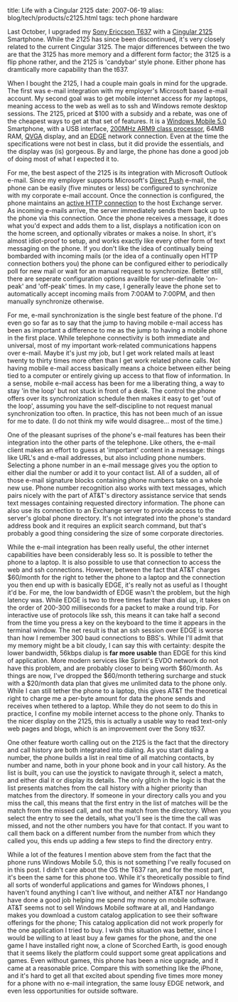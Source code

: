 title: Life with a Cingular 2125
date: 2007-06-19
alias: blog/tech/products/c2125.html
tags: tech phone hardware

Last October, I upgraded my [Sony Ericcson T637](http://www.mschaef.com/blog/tech/products/t637.txt)
 with a [Cingular 2125](http://msmobiles.com/news.php/4691.html)
Smartphone. While the 2125 has since been discontinued, it's very
closely related to the current Cingular 3125. The major differences
between the two are that the 3125 has more memory and a different form
factor; the 3125 is a flip phone rather, and the 2125 is 'candybar'
style phone. Either phone has dramtically more capability than the
t637.

When I bought the 2125, I had a couple main goals in mind for the
upgrade. The first was e-mail integration with my employer's Microsoft
based e-mail account. My second goal was to get mobile internet access
for my laptops, meaning access to the web as well as to ssh and
Windows remote desktop sessions.  The 2125, priced at $100 with a
subsidy and a rebate, was one of the cheapest ways to get at that set
of features. It is a <a
href="http://www.microsoft.com/presspass/press/2005/may05/05-10WindowsMobile5PR.mspx">Windows
Mobile 5.0</a> Smartphone, with a USB interface, <a
href="http://en.wikipedia.org/wiki/Texas_Instruments_OMAP">200MHz ARM9
class processor</a>, 64MB RAM,
[QVGA](http://en.wikipedia.org/wiki/QVGA) display, and an
[EDGE](http://en.wikipedia.org/wiki/Enhanced_Data_Rates_for_GSM_Evolution)
network connection. Even at the time the specifications were not best
in class, but it did provide the essentials, and the display was (is)
gorgeous. By and large, the phone has done a good job of doing most of
what I expected it to.

For me, the best aspect of the 2125 is its integration with Microsoft
Outlook e-mail. Since my employer supports Microsoft's [Direct
Push](http://www.microsoft.com/windowsmobile/articles/directpush.mspx)
e-mail, the phone can be easily (five minutes or less) be configured
to synchronize with my corporate e-mail account. Once the connection
is configured, the phone maintains an <a
href="http://msexchangeteam.com/archive/2006/04/03/424028.aspx">active
HTTP connection</a> to the host Exchange server. As incoming e-mails
arrive, the server immediately sends them back up to the phone via
this connection. Once the phone receives a message, it does what you'd
expect and adds them to a list, displays a notification icon on the
home screen, and optionally vibrates or makes a noise. In short, it's
almost idiot-proof to setup, and works exactly like every other form
of text messaging on the phone. If you don't like the idea of
continually being bombarded with incoming mails (or the idea of a
continually open HTTP connection bothers you) the phone can be
configured either to periodically poll for new mail or wait for an
manual request to synchronize. Better still, there are seperate
configuration options availble for user-definable 'on-peak' and
'off-peak' times. In my case, I generally leave the phone set to
automatically accept incoming mails from 7:00AM to 7:00PM, and then
manually synchronize otherwise.

For me, e-mail synchronization is the single best feature of the
phone. I'd even go so far as to say that the jump to having mobile
e-mail access has been as important a difference to me as the jump to
having a mobile phone in the first place. While telephone connectivity
is both immediate and universal, most of my important work-related
communications happens over e-mail. Maybe it's just my job, but I get
work related mails at least twenty to thirty times more often than I
get work related phone calls. Not having mobile e-mail access
basically means a choice between either being tied to a computer or
entirely giving up access to that flow of information. In a sense,
mobile e-mail access has been for me a liberating thing, a way to
stay 'in the loop' but not stuck in front of a desk. The control the
phone offers over its synchronization schedule then makes it easy to
get 'out of the loop', assuming you have the self-discipline to not
request manual synchronization too often. In practice, this has not
been much of an issue for me to date. (I do not think my wife would
disagree... most of the time.)

One of the pleasant suprises of the phone's e-mail features has been
their integration into the other parts of the telephone. Like others,
the e-mail client makes an effort to guess at 'important' content in a
message: things like URL's and e-mail addresses, but also including
phone numbers. Selecting a phone number in an e-mail message gives you
the option to either dial the number or add it to your contact
list. All of a sudden, all of those e-mail signature blocks containing
phone numbers take on a whole new use. Phone number recognition also
works with text messages, which pairs nicely with the part of AT&T's
directory assistance service that sends text messages containing
requested directory information.  The phone can also use its
connection to an Exchange server to provide access to the server's
global phone directory. It's not integrated into the phone's standard
address book and it requires an explicit search command, but that's
probably a good thing considering the size of some corporate
directories.

While the e-mail integration has been really useful, the other 
internet capabilities have been considerably less so. It is possible 
to tether the phone to a laptop. It is also possible to use that 
connection to access the web and ssh connections. However, between 
the fact that AT&T charges $60/month for the right to tether the 
phone to a laptop and the connection you then end up with is 
basically EDGE, it's really not as useful as I thought it'd be. For 
me, the low bandwidth of EDGE wasn't the problem, but the high 
latency was.  While EDGE is two to three times faster than dial up, 
it takes on the order of 200-300 milliseconds for a packet to make a 
round trip.  For interactive use of protocols like ssh, this means it 
can take half a second from the time you press a key on the keyboard 
to the time it appears in the terminal window. The net result is that 
an ssh session over EDGE is worse than how I remember 300 baud 
connections to BBS's. While I'll admit that my memory might be a bit 
cloudy, I can say this with certainty: despite the lower bandwidth, 
56kbps dialup is <b>far more usable</b> than EDGE for this kind of 
application. More modern services like Sprint's EVDO network do not 
have this problem, and are probably closer to being worth $60/month. 
As things are now, I've dropped the $60/month tethering surcharge and 
stuck with a $20/month data plan that gives me unlimited data to the 
phone only. While I can still tether the phone to a laptop, this 
gives AT&T the theoretical right to charge me a per-byte amount for 
data the phone sends and receives when tethered to a laptop. While 
they do not seem to do this in practice, I confine my mobile internet 
access to the phone only. Thanks to the nicer display on the 2125, 
this is actually a usable way to read text-only web pages and blogs, 
which is an improvement over the Sony t637.
 
One other feature worth calling out on the 2125 is the fact that the
directory and call history are both integrated into dialing. As you
start dialing a number, the phone builds a list in real time of all
matching contacts, by number and name, both in your phone book and in
your call history. As the list is built, you can use the joystick to
navigate through it, select a match, and either dial it or display its
details. The only glitch in the logic is that the list presents
matches from the call history with a higher priority than matches from
the directory. If someone in your directory calls you and you miss the
call, this means that the first entry in the list of matches will be
the match from the missed call, and not the match from the
directory. When you select the entry to see the details, what you'll
see is the time the call was missed, and not the other numbers you
have for that contact.  If you want to call them back on a different
number from the number from which they called you, this ends up adding
a few steps to find the directory entry.

While a lot of the features I mention above stem from the fact that
the phone runs Windows Mobile 5.0, this is not something I've really
focused on in this post. I didn't care about the OS the T637 ran, and
for the most part, it's been the same for this phone too. While it's
theoretically possible to find all sorts of wonderful applications and
games for Windows phones, I haven't found anything I can't live
without, and neither AT&T nor Handango have done a good job helping me
spend my money on mobile software. AT&T seems not to sell Windows
Mobile software at all, and Handango makes you download a custom
catalog application to see their software offerings for the phone;
This catalog application did not work properly for the one application
I tried to buy. I wish this situation was better, since I would be
willing to at least buy a few games for the phone, and the one game I
have installed right now, a clone of Scorched Earth, is good enough
that it seems likely the platform could support some great
applications and games. Even without games, this phone has been a nice
upgrade, and it came at a reasonable price. Compare this with
something like the iPhone, and it's hard to get all that excited about
spending five times more money for a phone with no e-mail integration,
the same lousy EDGE network, and even less opportunities for outside
software. 
